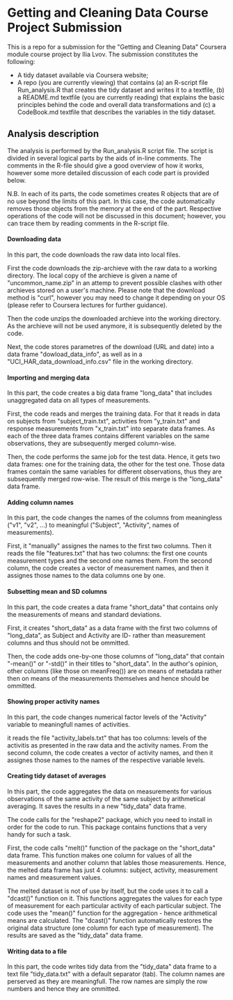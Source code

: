 Getting and Cleaning Data Course Project Submission
=====================
This is a repo for a submission for the "Getting and Cleaning Data" Coursera module course project by Ilia Lvov. The submission constitutes the following:
- A tidy dataset available via Coursera website;
- A repo (you are currently viewing) that contains (a) an R-script file Run_analysis.R that creates the tidy dataset and writes it to a textfile, (b) a README.md textfile (you are currently reading) that explains the basic principles behind the code and overall data transformations and (c) a CodeBook.md textfile that describes the variables in the tidy dataset.

## Analysis description

The analysis is performed by the Run_analysis.R script file. The script is divided in several logical parts by the aids of in-line comments. The comments in the R-file should give a good overview of how it works, however some more detailed discussion of each code part is provided below.

N.B. In each of its parts, the code sometimes creates R objects that are of no use beyond the limits of this part. In this case, the code automatically removes those objects from the memory at the end of the part. Respective operations of the code will not be discussed in this document; however, you can trace them by reading comments in the R-script file.

#### Downloading data

In this part, the code downloads the raw data into local files.

First the code downloads the zip-archieve with the raw data to a working directory. The local copy of the archieve is given a name of "uncommon_name.zip" in an attemp to prevent possible clashes with other archieves stored on a user's machine. Please note that the download method is "curl", however you may need to change it depending on your OS (please refer to Coursera lectures for further guidance).

Then the code unzips the downloaded archieve into the working directory. As the archieve will not be used anymore, it is subsequently deleted by the code.

Next, the code stores parametres of the download (URL and date) into a data frame "dowload_data_info", as well as in a "UCI_HAR_data_download_info.csv" file in the working directory.

#### Importing and merging data

In this part, the code creates a big data frame "long_data" that includes unaggregated data on all types of measurements.

First, the code reads and merges the training data. For that it reads in data on subjects from "subject_train.txt", activities from "y_train.txt" and response measurements from "x_train.txt" into separate data frames. As each of the three data frames contains different variables on the same observations, they are subsequently merged column-wise.

Then, the code performs the same job for the test data. Hence, it gets two data frames: one for the training data, the other for the test one. Those data frames contain the same variables for different observations, thus they are subsequently merged row-wise. The result of this merge is the "long_data" data frame.

#### Adding column names

In this part, the code changes the names of the columns from meaningless ("v1", "v2", ...) to meaningful ("Subject", "Activity", names of measurements).

First, it "manually" assignes the names to the first two columns. Then it reads the file "features.txt" that has two columns: the first one counts measurement types and the second one names them. From the second column, the code creates a vector of measurement names, and then it assignes those names to the data columns one by one.

#### Subsetting mean and SD columns

In this part, the code creates a data frame "short_data" that contains only the measurements of means and standard deviations.

First, it creates "short_data" as a data frame with the first two columns of "long_data", as Subject and Activity are ID- rather than measurement columns and thus should not be ommitted.

Then, the code adds one-by-one those columns of "long_data" that contain "-mean()" or "-std()" in their titles to "short_data". In the author's opinion, other columns (like those on meanFreq()) are on means of metadata rather then on means of the measurements themselves and hence should be ommitted.

#### Showing proper activity names

In this part, the code changes numerical factor levels of the "Activity" variable to meaningfull names of activities.

it reads the file "activity_labels.txt" that has too columns: levels of the activitis as presented in the raw data and the activity names. From the second column, the code creates a vector of activity names, and then it assignes those names to the names of the respective variable levels.

#### Creating tidy dataset of averages

In this part, the code aggregates the data on measurements for various observations of the same activity of the same subject by arithmetical averaging. It saves the results in a new "tidy_data" data frame.

The code calls for the "reshape2" package, which you need to install in order for the code to run. This package contains functions that a very handy for such a task.

First, the code calls "melt()" function of the package on the "short_data" data frame. This function makes one column for values of all the measurements and another column that lables those measurements. Hence, the melted data frame has just 4 columns: subject, activity, measurement names and measurement values.

The melted dataset is not of use by itself, but the code uses it to call a "dcast()" function on it. This functions aggregates the values for each type of measurement for each particular activity of each particular subject. The code uses the "mean()" function for the aggregation - hence arithmetical means are calculated. The "dcast()" function automatically restores the original data structure (one column for each type of measurement). The results are saved as the "tidy_data" data frame.

#### Writing data to a file

In this part, the code writes tidy data from the "tidy_data" data frame to a text file "tidy_data.txt" with a default separator (tab). The column names are perserved as they are meaningfull. The row names are simply the row numbers and hence they are ommitted.
